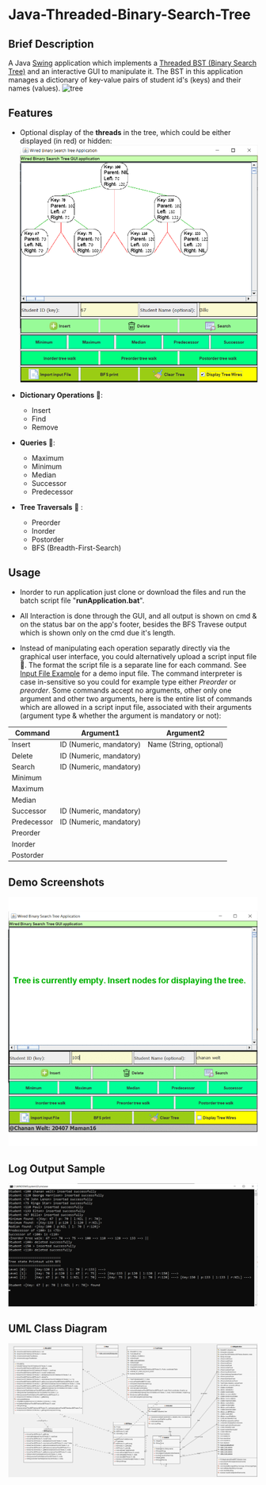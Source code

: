 # Java-Threaded-Binary-Search-Tree    

## Brief Description
 A Java [Swing](https://en.wikipedia.org/wiki/Swing_(Java)) application which implements a [Threaded BST (Binary Search Tree)](https://en.wikipedia.org/wiki/Threaded_binary_tree) and an interactive GUI to manipulate it.
The BST in this application manages a dictionary of key-value pairs of student id's (keys) and their names (values).
![tree](https://upload.wikimedia.org/wikipedia/commons/thumb/7/7a/Threaded_tree.svg/330px-Threaded_tree.svg.png)

## Features 
- Optional display of the **threads** in the tree, which could be either displayed (in red) or hidden:
![Application Screenshots Gif](Screenshots/Enabling-Display-of-Wired-Threads-in-Red.png)


- **Dictionary Operations** :key::
    - Insert
    - Find 
    - Remove 
- **Queries** :mag_right::
    - Maximum 
    - Minimum 
    - Median 
    - Successor 
    - Predecessor 
- **Tree Traversals** :palm_tree: : 
    - Preorder
    - Inorder
    - Postorder
    - BFS (Breadth-First-Search)
    
## Usage 
- Inorder to run application just clone or download the files and run the batch script file "**runApplication.bat**". 

- All Interaction is done through the GUI, and all output is shown on cmd & on the status bar on the app's footer, besides the BFS Travese output which is shown only on the cmd due it's length. 

- Instead of manipulating each operation separatly directly via the graphical user interface, you could alternatively upload a script input file :page_facing_up:. The format the script file is a separate line for each command. See [Input File Example](InputFileExample.txt) for a demo input file. 
The command interpreter is case in-sensitive so you could for example type either *Preorder* or *preorder*. Some commands accept no arguments, other only one argument and other two arguments, here is the entire list of commands which are allowed in a script input file, associated with their arguments (argument type & whether the argument is mandatory or not):

|    Command     |        Argument1        |        Argument2        |
|----------------|-------------------------|-------------------------|
|    Insert      | ID (Numeric, mandatory) | Name (String, optional) |
|    Delete      | ID (Numeric, mandatory) |                         | 
|    Search      | ID (Numeric, mandatory) |                         |
|    Minimum     |                         |                         |
|    Maximum     |                         |                         |
|    Median      |                         |                         |
|    Successor   | ID (Numeric, mandatory) |                         |
|    Predecessor | ID (Numeric, mandatory) |                         |
|    Preorder    |                         |                         |
|    Inorder     |                         |                         |
|    Postorder   |                         |                         |

## Demo Screenshots 
![Application Screenshots Gif](Screenshots/screenshots.gif)

## Log Output Sample
![Cmd output](Screenshots/CLI-Output-Log.png)

## UML Class Diagram 
![UML Class Diagram](UML.png)

